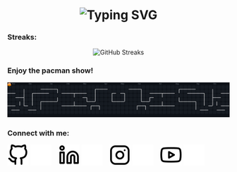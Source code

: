 <h1 align="center">
  <img src="https://readme-typing-svg.herokuapp.com?font=Inconsolata&weight=600&size=35&center=true&vCenter=true&duration=4000&pause=1000&color=5D55AE&width=500&lines=Hello+there!;I'm+Hardik+👋;Welcome+to+my+GitHub" alt="Typing SVG" />
</h1>

### Streaks:

<div align="center">
  
  <img src="https://nirzak-streak-stats.vercel.app/?user=hxrdikk&theme=dark&hide_border=false" alt="GitHub Streaks" />  

</div>

### Enjoy the pacman show!

<p align="center">
  <img src="https://raw.githubusercontent.com/hxrdikk/hxrdikk/output/pacman-contribution-graph-dark.svg" alt="Pacman animation" />
</p>

### Connect with me:

[![GitHub](./Images/github-light.svg#gh-light-mode-only)](https://github.com/hxrdikk#gh-light-mode-only)
[![GitHub](./Images/github-dark.svg#gh-dark-mode-only)](https://github.com/hxrdikk#gh-dark-mode-only) &nbsp;&nbsp;
[![LinkedIn](./Images/linkedin-light.svg#gh-light-mode-only)](https://www.linkedin.com/in/you-found-me-hardik#gh-light-mode-only)
[![LinkedIn](./Images/linkedin-dark.svg#gh-dark-mode-only)](https://www.linkedin.com/in/you-found-me-hardik#gh-dark-mode-only) &nbsp;&nbsp;
[![Instagram](./Images/instagram-light.svg#gh-light-mode-only)](https://instagram.com/hxrdikkk#gh-light-mode-only)
[![Instagram](./Images/instagram-dark.svg#gh-dark-mode-only)](https://instagram.com/hxrdikkk#gh-dark-mode-only) &nbsp;&nbsp;
[![YouTube](./Images/youtube-light.svg#gh-light-mode-only)](https://youtube.com/@hxrdikk#gh-light-mode-only)
[![YouTube](./Images/youtube-dark.svg#gh-dark-mode-only)](https://youtube.com/@hxrdikk#gh-dark-mode-only)

<!--
**hxrdikk/hxrdikk** is a ✨ _special_ ✨ repository because its `README.md` (this file) appears on your GitHub profile.

Here are some ideas to get you started:

- 🔭 I’m currently working on ...
- 🌱 I’m currently learning ...
- 👯 I’m looking to collaborate on ...
- 🤔 I’m looking for help with ...
- 💬 Ask me about ...
- 📫 How to reach me: ...
- 😄 Pronouns: ...
- ⚡ Fun fact: ...
-->
